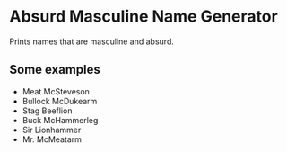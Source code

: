 Absurd Masculine Name Generator
===============================

Prints names that are masculine and absurd.

## Some examples

* Meat McSteveson
* Bullock McDukearm
* Stag Beeflion
* Buck McHammerleg
* Sir Lionhammer
* Mr. McMeatarm
